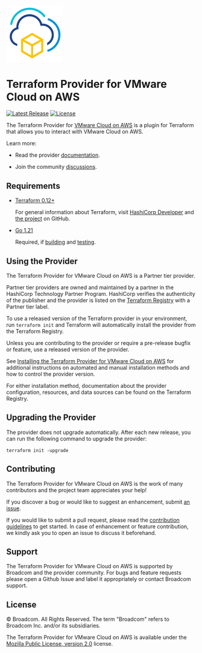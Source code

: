 <!--
© Broadcom. All Rights Reserved.
The term "Broadcom" refers to Broadcom Inc. and/or its subsidiaries.
SPDX-License-Identifier: MPL-2.0
-->

<!-- markdownlint-disable first-line-h1 no-inline-html -->

<img src="docs/images/icon-color.png" alt="VMware Cloud on AWS" width="150">

# Terraform Provider for VMware Cloud on AWS

[![Latest Release](https://img.shields.io/github/v/tag/vmware/terraform-provider-vmc?label=latest%20release&style=for-the-badge)](https://github.com/vmware/terraform-provider-vmc/releases/latest) [![License](https://img.shields.io/github/license/vmware/terraform-provider-vmc.svg?style=for-the-badge)](LICENSE)

The Terraform Provider for [VMware Cloud on AWS][product-documentation] is a plugin for Terraform that allows you to interact with VMware Cloud on AWS.

Learn more:

* Read the provider [documentation][provider-documentation].

* Join the community [discussions][provider-discussions].

## Requirements

* [Terraform 0.12+][terraform-install]

    For general information about Terraform, visit [HashiCorp Developer][terraform-install] and [the project][terraform-github] on GitHub.

* [Go 1.21][golang-install]

    Required, if [building][provider-build] and [testing][provider-test].

## Using the Provider

The Terraform Provider for VMware Cloud on AWS is a Partner tier provider.

Partner tier providers are owned and maintained by a partner in the HashiCorp Technology Partner Program. HashiCorp verifies the authenticity of the publisher and the provider is listed on the [Terraform Registry][terraform-registry] with a Partner tier label.

To use a released version of the Terraform provider in your environment, run `terraform init` and Terraform will automatically install the provider from the Terraform Registry.

Unless you are contributing to the provider or require a pre-release bugfix or feature, use a
released version of the provider.

See [Installing the Terraform Provider for VMware Cloud on AWS][provider-install] for additional instructions on automated and manual installation methods and how to control the provider version.

For either installation method, documentation about the provider configuration, resources, and data sources can be found on the Terraform Registry.

## Upgrading the Provider

The provider does not upgrade automatically. After each new release, you can run the following command to upgrade the provider:

```shell
terraform init -upgrade
```

## Contributing

The Terraform Provider for VMware Cloud on AWS is the work of many contributors and the project team appreciates your help!

If you discover a bug or would like to suggest an enhancement, submit [an issue][provider-issues].

If you would like to submit a pull request, please read the [contribution guidelines][provider-contributing] to get started. In case of enhancement or feature contribution, we kindly ask you to open an issue to discuss it beforehand.

## Support

The Terraform Provider for VMware Cloud on AWS is supported by Broadcom and the provider community. For bugs and feature requests please open a Github Issue and label it appropriately or contact Broadcom support.

## License

© Broadcom. All Rights Reserved.
The term "Broadcom" refers to Broadcom Inc. and/or its subsidiaries.

The Terraform Provider for VMware Cloud on AWS is available under the [Mozilla Public License, version 2.0][provider-license] license.

[golang-install]: https://golang.org/doc/install
[product-documentation]: https://docs.vmware.com/en/VMware-Cloud-on-AWS/index.html
[provider-contributing]: CONTRIBUTING.md
[provider-discussions]: https://github.com/vmware/terraform-provider-vmc/discussions
[provider-documentation]: https://registry.terraform.io/providers/vmware/vmc/latest/docs
[provider-build]: docs/build.md
[provider-install]: docs/install.md
[provider-test]: docs/test.md
[provider-issues]: https://github.com/vmware/terraform-provider-vmc/issues/new/choose
[provider-license]: LICENSE
[terraform-github]: https://github.com/hashicorp/terraform
[terraform-install]: https://developer.hashicorp.com/terraform/install
[terraform-registry]: https://registry.terraform.io

